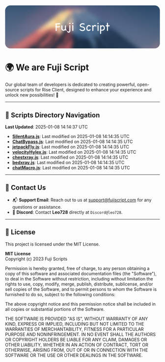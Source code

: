 ![Banner](.github/b.webp)

# 🌍 **We are Fuji Script**

Our global team of developers is dedicated to creating powerful, open-source scripts for Rise Client, designed to enhance your experience and unlock new possibilities! 🌟

---
<!-- SCRIPTS_NAVIGATION_START -->
## 📂 **Scripts Directory Navigation**

**Last Updated**: 2025-01-08 14:14:37 UTC

- **[SilentAura.js](scripts/SilentAura.js)**: Last modified on 2025-01-08 14:14:35 UTC
- **[ChatBypass.js](scripts/ChatBypass.js)**: Last modified on 2025-01-08 14:14:35 UTC
- **[jetpackFly.js](scripts/jetpackFly.js)**: Last modified on 2025-01-08 14:14:35 UTC
- **[velocityHylex.js](scripts/velocityHylex.js)**: Last modified on 2025-01-08 14:14:35 UTC
- **[chestxray.js](scripts/chestxray.js)**: Last modified on 2025-01-08 14:14:35 UTC
- **[bedxray.js](scripts/bedxray.js)**: Last modified on 2025-01-08 14:14:35 UTC
- **[chatMacro.js](scripts/chatMacro.js)**: Last modified on 2025-01-08 14:14:35 UTC

<!-- SCRIPTS_NAVIGATION_END -->

---

## 💬 **Contact Us**  
- 📬 **Support Email**: Reach out to us at [support@fujiscript.com](mailto:support@fujiscript.com) for any questions or assistance.  
- 💬 **Discord**: Contact **Leo728** directly at `Discord@leo728`.

---

## 📜 **License**

This project is licensed under the MIT License.  

**MIT License**  
Copyright (c) 2023 Fuji Scripts  

Permission is hereby granted, free of charge, to any person obtaining a copy of this software and associated documentation files (the "Software"), to deal in the Software without restriction, including without limitation the rights to use, copy, modify, merge, publish, distribute, sublicense, and/or sell copies of the Software, and to permit persons to whom the Software is furnished to do so, subject to the following conditions:  

The above copyright notice and this permission notice shall be included in all copies or substantial portions of the Software.  

THE SOFTWARE IS PROVIDED "AS IS", WITHOUT WARRANTY OF ANY KIND, EXPRESS OR IMPLIED, INCLUDING BUT NOT LIMITED TO THE WARRANTIES OF MERCHANTABILITY, FITNESS FOR A PARTICULAR PURPOSE AND NONINFRINGEMENT. IN NO EVENT SHALL THE AUTHORS OR COPYRIGHT HOLDERS BE LIABLE FOR ANY CLAIM, DAMAGES OR OTHER LIABILITY, WHETHER IN AN ACTION OF CONTRACT, TORT OR OTHERWISE, ARISING FROM, OUT OF OR IN CONNECTION WITH THE SOFTWARE OR THE USE OR OTHER DEALINGS IN THE SOFTWARE.  
